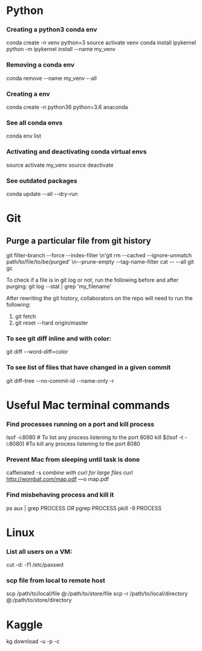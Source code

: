 # Python

### Creating a python3 conda env

conda create -n venv python=3
source activate venv
conda install ipykernel
python -m ipykernel install --name my_venv

### Removing a conda env
conda remove --name my_venv --all

### Creating a env 
conda create -n python36 python=3.6 anaconda

### See all conda envs
conda env list

### Activating and deactivating conda virtual envs
source activate my_venv
source deactivate 

### See outdated packages
conda update --all --dry-run

# Git

## Purge a particular file from git history 
git filter-branch --force --index-filter \\n'git rm --cached --ignore-unmatch path/to/file/to/be/purged' \\n--prune-empty --tag-name-filter cat -- --all
git gc

To check if a file is in git log or not, run the following before and after purging:
git log --stat | grep 'my_filename'

After rewriting the git history, collaborators on the repo will need to run the following:
1) git fetch
2) git reset --hard origin/master 

### To see git diff inline and with color:
git diff --word-diff=color

### To see list of files that have changed in a given commit
git diff-tree --no-commit-id --name-only -r <commit-sha>

# Useful Mac terminal commands

### Find processes running on a port and kill process
lsof -i:8080 # To list any process listening to the port 8080
kill $(lsof -t -i:8080) #To kill any process listening to the port 8080

### Prevent Mac from sleeping until task is done
caffeinated -s <command>
_combine with curl for large files_
curl http://wombat.com/map.pdf —o map.pdf

### Find misbehaving process and kill it
ps aux | grep PROCESS
_OR_
pgrep PROCESS
pkill -9 PROCESS

# Linux
### List all users on a VM:
cut -d: -f1 /etc/passwd

### scp file from local to remote host
scp /path/to/local/file  <username>@<host-ip>:/path/to/store/file
scp -r /path/to/local/directory  <username>@<host-ip>:/path/to/store/directory


# Kaggle
kg download -u <your username> -p <your password> -c <name-of-competition>
